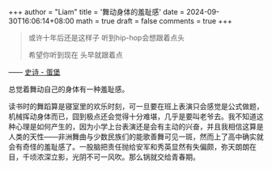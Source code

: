 +++
author = "Liam"
title = '舞动身体的羞耻感'
date = 2024-09-30T16:06:14+08:00
math = true 
draft = false
comments = true
+++

>或许十年后还是这样子 听到hip-hop会想跟着点头 <br>
>
>希望你听到现在 头早就跟着点



—— [史诗 - 蛋堡](https://music.163.com/#/song?id=27533219&fx-wxqd=&playerUIModeId=76001&app_version=9.1.70&shareToken=17279552321728129927_3a2832573cff00af7f52946956097b23&fx-wechatnew=t1&fx-wordtest=t4&fx-listentest=t3&PlayerStyles_SynchronousSharing=t3&uct2=kZlq9ofmxd2hSFY49ZIdAg==&dlt=0846&H5_DownloadVIPGift=)

总觉着舞动自己的身体有一种羞耻感。

读书时的舞蹈算是寝室里的欢乐时刻，可一旦要在班上表演只会感觉是公式做题，机械挥动身体而已，囧到极点还会觉得十分难堪，几乎是要叫老爷去。我不知道这种心理是如何产生的，因为小学上台表演还是会有主动的兴奋，并且我相信这算是人类的天性——非洲舞曲与少数民族们的能歌善舞可见一斑，然而上了高中确实就会有奇怪的羞耻感了。一股脑把责任抛给安军和秀英显然有失偏颇，弥天朗朗在目，千顷浓深立影，光阴不可一风吹。那么锅就交给青春期。
